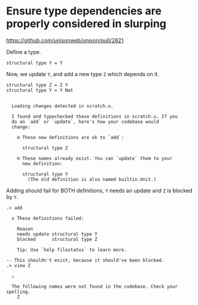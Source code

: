 # Ensure type dependencies are properly considered in slurping

https://github.com/unisonweb/unison/pull/2821

Define a type.

```unison
structural type Y = Y
```

Now, we update `Y`, and add a new type `Z` which depends on it.

```unison
structural type Z = Z Y
structural type Y = Y Nat
```

```ucm

  Loading changes detected in scratch.u.

  I found and typechecked these definitions in scratch.u. If you
  do an `add` or `update`, here's how your codebase would
  change:
  
    ⍟ These new definitions are ok to `add`:
    
      structural type Z
    
    ⍟ These names already exist. You can `update` them to your
      new definition:
    
      structural type Y
        (The old definition is also named builtin.Unit.)

```
Adding should fail for BOTH definitions, `Y` needs an update and `Z` is blocked by `Y`.
```ucm
.> add 

  x These definitions failed:
  
    Reason
    needs update structural type Y
    blocked      structural type Z
  
    Tip: Use `help filestatus` to learn more.

-- This shouldn't exist, because it should've been blocked.
.> view Z

  ⚠️
  
  The following names were not found in the codebase. Check your spelling.
    Z

```
